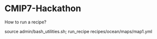 # CMIP7-Hackathon


How to run a recipe?


source admin/bash_utilities.sh; run_recipe recipes/ocean/maps/map1.yml

